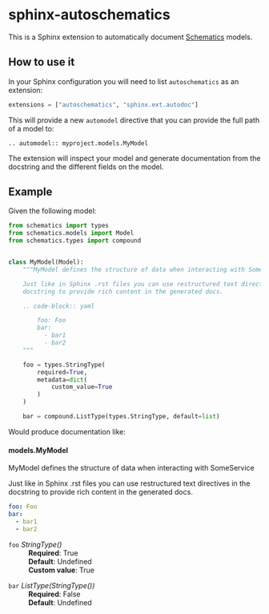# sphinx-autoschematics

This is a Sphinx extension to automatically document [Schematics](https://schematics.readthedocs.io/) models.

## How to use it

In your Sphinx configuration you will need to list `autoschematics` as an extension:

```python
extensions = ["autoschematics", "sphinx.ext.autodoc"]
```

This will provide a new `automodel` directive that you can provide the full path of a model to:

```
.. automodel:: myproject.models.MyModel
```

The extension will inspect your model and generate documentation from the docstring and the different fields on the model.


## Example

Given the following model:

```python
from schematics import types
from schematics.models import Model
from schematics.types import compound


class MyModel(Model):
    """MyModel defines the structure of data when interacting with SomeService

    Just like in Sphinx .rst files you can use restructured text directives in the
    docstring to provide rich content in the generated docs.

    .. code-block:: yaml

        foo: Foo
        bar:
          - bar1
          - bar2
    """

    foo = types.StringType(
        required=True,
        metadata=dict(
            custom_value=True
        )
    )

    bar = compound.ListType(types.StringType, default=list)
```

Would produce documentation like:

#### models.MyModel

MyModel defines the structure of data when interacting with SomeService 

Just like in Sphinx .rst files you can use restructured text directives in the
docstring to provide rich content in the generated docs.

```yaml
foo: Foo
bar:
  - bar1
  - bar2
```

<dl class="attribute">
<dt id="models.ExampleModel.foo">
<code class="sig-name descname">foo</code><em class="property"> StringType()</em></dt>
<dd><div class="line-block">
<div class="line"><strong>Required</strong>: True</div>
<div class="line"><strong>Default</strong>: Undefined</div>
<div class="line"><strong>Custom value</strong>: True</div>
</div>
</dd></dl>

<dl class="attribute">
<dt id="models.ExampleModel.bar">
<code class="sig-name descname">bar</code><em class="property"> ListType(StringType())</em></dt>
<dd><div class="line-block">
<div class="line"><strong>Required</strong>: False</div>
<div class="line"><strong>Default</strong>: Undefined</div>
</div>
</dd></dl>
